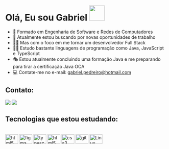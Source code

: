 # Olá, Eu sou Gabriel  <img src="https://media1.giphy.com/media/du3J3cXyzhj75IOgvA/giphy.gif?cid=ecf05e4780557fe6fe09949ffab8ac5418563a3e11578fa2&rid=giphy.gif" width="48" height="48" />
- 📝 Formado em Engenharia de Software e Redes de Computadores
- 🔬 Atualmente estou buscando por novas oportunidades de trabalho
- 🧙‍♂️ Mas com o foco em me tornar um desenvolvedor Full Stack 
- 🐱‍🏍 Estudo bastante linguagens de programação como Java, JavaScript e TypeScript 
- 🎭 Estou atualmente concluindo uma formação Java e me preparando para tirar a certificação Java OCA
- 💻 Contate-me no e-mail: gabriel.pedreiro@hotmail.com

## Contato:

<div style="display: inline_block">
  <a href="https://www.linkedin.com/in/gabriel-ramos-7315a0182" target="_blank"><img src="https://img.shields.io/badge/-LinkedIn-%230077B5?style=for-the-badge&logo=linkedin&logoColor=white" target="_blank"></a> 
  <a href="https://instagram.com/gpedreiror" target="_blank"><img src="https://img.shields.io/badge/-Instagram-%23E4405F?style=for-the-badge&logo=instagram&logoColor=white" target="_blank"></a>
</div>


## Tecnologias que estou estudando:

  <div style="display: inline_block"><br>  
  <img align="center" alt="html5" height="30" width="40"  src="https://cdn.jsdelivr.net/gh/devicons/devicon/icons/oracle/oracle-original.svg">
  <img align="center" alt="figma" height="30" width="40"  src="https://cdn.jsdelivr.net/gh/devicons/devicon/icons/figma/figma-original.svg">
  <img align="center" alt="typescript" height="30" width="40"  src="https://cdn.jsdelivr.net/gh/devicons/devicon/icons/typescript/typescript-original.svg">
  <img align="center" alt="html5" height="30" width="40"  src="https://cdn.jsdelivr.net/gh/devicons/devicon/icons/html5/html5-original.svg">
  <img align="center" alt="css3" height="30" width="40"  src="https://cdn.jsdelivr.net/gh/devicons/devicon/icons/css3/css3-original.svg">
  <img align="center" alt="git" height="30" width="40"  src="https://cdn.jsdelivr.net/gh/devicons/devicon/icons/git/git-plain-wordmark.svg">
  <img align="center" alt="Linux" height="30" width="40" src="https://cdn.jsdelivr.net/gh/devicons/devicon/icons/linux/linux-original.svg">

##
